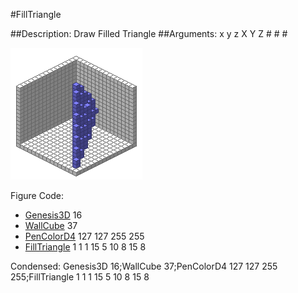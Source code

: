 #FillTriangle

##Description: Draw Filled Triangle <x1> <y1> <z1> <x2> <y2> <z2> <x3> <y3> <z3>
##Arguments: x y z X Y Z # # #

![](FillTriangle-Iso.png)

Figure Code:
- [Genesis3D](Genesis3D.md) 16
- [WallCube](WallCube.md) 37
- [PenColorD4](PenColorD4.md) 127 127 255 255
- [FillTriangle](FillTriangle.md) 1 1 1 15 5 10 8 15 8

Condensed: Genesis3D 16;WallCube 37;PenColorD4 127 127 255 255;FillTriangle 1 1 1 15 5 10 8 15 8

